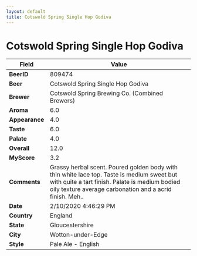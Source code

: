 ```yaml
---
layout: default
title: Cotswold Spring Single Hop Godiva
---
```


# Cotswold Spring Single Hop Godiva

| Field         | Value     |
|---------------|-----------|
| **BeerID** | 809474 |
| **Beer** | Cotswold Spring Single Hop Godiva |
| **Brewer** | Cotswold Spring Brewing Co. (Combined Brewers) |
| **Aroma** | 6.0 |
| **Appearance** | 4.0 |
| **Taste** | 6.0 |
| **Palate** | 4.0 |
| **Overall** | 12.0 |
| **MyScore** | 3.2 |
| **Comments** | Grassy herbal scent. Poured golden body with thin white lace top. Taste is medium sweet but with quite a tart finish. Palate is medium bodied oily texture average carbonation and a acrid finish. Meh.. |
| **Date** | 2/10/2020 4:46:29 PM |
| **Country** | England |
| **State** | Gloucestershire |
| **City** | Wotton-under-Edge |
| **Style** | Pale Ale - English |
